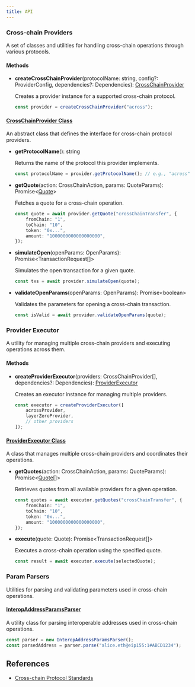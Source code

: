 ```yaml
---
title: API
---
```


### Cross-chain Providers

A set of classes and utilities for handling cross-chain operations through various protocols.

#### Methods

-   **createCrossChainProvider**(protocolName: string, config?: ProviderConfig, dependencies?: Dependencies): [CrossChainProvider](https://github.com/defi-wonderland/interop-sdk/blob/01f1d90f74ab4a36ed9a71d54099e822ad984094/packages/cross-chain/src/interfaces/crossChainProvider.interface.ts#L84)

    Creates a provider instance for a supported cross-chain protocol.

    ```typescript
    const provider = createCrossChainProvider("across");
    ```

#### [CrossChainProvider Class](https://github.com/defi-wonderland/interop-sdk/blob/01f1d90f74ab4a36ed9a71d54099e822ad984094/packages/cross-chain/src/interfaces/crossChainProvider.interface.ts#L84)

An abstract class that defines the interface for cross-chain protocol providers.

-   **getProtocolName**(): string

    Returns the name of the protocol this provider implements.

    ```typescript
    const protocolName = provider.getProtocolName(); // e.g., "across"
    ```

-   **getQuote**(action: CrossChainAction, params: QuoteParams): Promise\<[Quote](https://github.com/defi-wonderland/interop-sdk/blob/01f1d90f74ab4a36ed9a71d54099e822ad984094/packages/cross-chain/src/interfaces/crossChainProvider.interface.ts#L79)\>

    Fetches a quote for a cross-chain operation.

    ```typescript
    const quote = await provider.getQuote("crossChainTransfer", {
        fromChain: "1",
        toChain: "10",
        token: "0x...",
        amount: "1000000000000000000",
    });
    ```

-   **simulateOpen**(openParams: OpenParams): Promise\<TransactionRequest[]\>

    Simulates the open transaction for a given quote.

    ```typescript
    const txs = await provider.simulateOpen(quote);
    ```

-   **validateOpenParams**(openParams: OpenParams): Promise\<boolean\>

    Validates the parameters for opening a cross-chain transaction.

    ```typescript
    const isValid = await provider.validateOpenParams(quote);
    ```

### Provider Executor

A utility for managing multiple cross-chain providers and executing operations across them.

#### Methods

-   **createProviderExecutor**(providers: CrossChainProvider[], dependencies?: Dependencies): [ProviderExecutor](https://github.com/defi-wonderland/interop-sdk/blob/01f1d90f74ab4a36ed9a71d54099e822ad984094/packages/cross-chain/src/services/providerExecutor.ts#L28)

    Creates an executor instance for managing multiple providers.

    ```typescript
    const executor = createProviderExecutor([
        acrossProvider,
        layerZeroProvider,
        // other providers
    ]);
    ```

#### [ProviderExecutor Class](https://github.com/defi-wonderland/interop-sdk/blob/01f1d90f74ab4a36ed9a71d54099e822ad984094/packages/cross-chain/src/services/providerExecutor.ts#L28)

A class that manages multiple cross-chain providers and coordinates their operations.

-   **getQuotes**(action: CrossChainAction, params: QuoteParams): Promise\<[Quote\[\]](https://github.com/defi-wonderland/interop-sdk/blob/01f1d90f74ab4a36ed9a71d54099e822ad984094/packages/cross-chain/src/interfaces/crossChainProvider.interface.ts#L79)\>

    Retrieves quotes from all available providers for a given operation.

    ```typescript
    const quotes = await executor.getQuotes("crossChainTransfer", {
        fromChain: "1",
        toChain: "10",
        token: "0x...",
        amount: "1000000000000000000",
    });
    ```

-   **execute**(quote: Quote): Promise\<TransactionRequest[]\>

    Executes a cross-chain operation using the specified quote.

    ```typescript
    const result = await executor.execute(selectedQuote);
    ```

### Param Parsers

Utilities for parsing and validating parameters used in cross-chain operations.

#### [InteropAddressParamsParser](https://github.com/defi-wonderland/interop-sdk/blob/01f1d90f74ab4a36ed9a71d54099e822ad984094/packages/cross-chain/src/services/InteropAddressParamsParser.ts#L50)

A utility class for parsing interoperable addresses used in cross-chain operations.

```typescript
const parser = new InteropAddressParamsParser();
const parsedAddress = parser.parse("alice.eth@eip155:1#ABCD1234");
```

## References

-   [Cross-chain Protocol Standards](https://github.com/ethereum/ercs/blob/master/ERCS/erc-5164.md)
